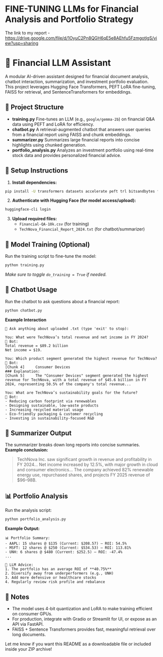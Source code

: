 # FINE-TUNING LLMs for Financial Analysis and Portfolio Strategy
The link to my report - https://drive.google.com/file/d/1OyuC2Pn8QGH6qE5e8AEhfu5FzmgotlgS/view?usp=sharing

# 💼 Financial LLM Assistant

A modular AI-driven assistant designed for financial document analysis, chatbot interaction, summarization, and investment portfolio evaluation. This project leverages Hugging Face Transformers, PEFT LoRA fine-tuning, FAISS for retrieval, and SentenceTransformers for embeddings.

## 📁 Project Structure

- **training.py**
Fine-tunes an LLM (e.g., `google/gemma-2b`) on financial Q\&A data using PEFT and LoRA for efficiency.
- **chatbot.py**
A retrieval-augmented chatbot that answers user queries from a financial report using FAISS and chunk embeddings.
- **summarizer.py**
Summarizes large financial reports into concise highlights using chunked generation.
- **portfolio_analysis.py**
Analyzes an investment portfolio using real-time stock data and provides personalized financial advice.


## 🚀 Setup Instructions

1. **Install dependencies:**

```bash
pip install -U transformers datasets accelerate peft trl bitsandbytes faiss-cpu sentence-transformers yfinance
```

2. **Authenticate with Hugging Face (for model access/upload):**

```bash
huggingface-cli login
```

3. **Upload required files:**
    - `Financial-QA-10k.csv` (for training)
    - `TechNova_Financial_Report_2024.txt` (for chatbot/summarizer)

## 🧠 Model Training (Optional)

Run the training script to fine-tune the model:

```bash
python training.py
```

*Make sure to toggle `do_training = True` if needed.*

## 💬 Chatbot Usage

Run the chatbot to ask questions about a financial report:

```bash
python chatbot.py
```

**Example Interaction**

```
💬 Ask anything about uploaded .txt (type 'exit' to stop):

You: What were TechNova’s total revenue and net income in FY 2024?
📘 Bot:
Total revenue = $89.2 billion     
Net income = $19.

You: Which product segment generated the highest revenue for TechNova?
📘 Bot:
[Chunk 4]     Consumer Devices      
### Explanation:     
[Chunk 5]     The "Consumer Devices" segment generated the highest revenue for TechNova, with a total revenue of $45.6 billion in FY 2024, representing 50.5% of the company's total revenue...

You: What are TechNova’s sustainability goals for the future?
📘 Bot:
- Reducing carbon footprint via renewables  
- Designing sustainable, low-waste products  
- Increasing recycled material usage  
- Eco-friendly packaging & customer recycling  
- Investing in sustainability-focused R&D
```


## 📝 Summarizer Output

The summarizer breaks down long reports into concise summaries.
**Example conclusion:**
> TechNova Inc. saw significant growth in revenue and profitability in FY 2024...
> Net income increased by 12.5%, with major growth in cloud and consumer electronics...
> The company achieved 82% renewable energy use, repurchased shares, and projects FY 2025 revenue of \$96–98B.

## 📊 Portfolio Analysis

Run the analysis script:

```bash
python portfolio_analysis.py
```

**Example Output:**

```
📊 Portfolio Summary:
- AAPL: 15 shares @ $135 (Current: $208.57) – ROI: 54.5%
- MSFT: 12 shares @ $250 (Current: $534.53) – ROI: 113.81%
- UNH: 6 shares @ $480 (Current: $252.5) – ROI: -47.4%
...

📘 LLM Advice:
1. The portfolio has an average ROI of **40.75%**
2. Diversify away from underperformers (e.g., UNH)
3. Add more defensive or healthcare stocks
4. Regularly review risk profile and rebalance
```

## 📌 Notes

- The model uses 4-bit quantization and LoRA to make training efficient on consumer GPUs.
- For production, integrate with Gradio or Streamlit for UI, or expose as an API via FastAPI.
- FAISS + Sentence Transformers provides fast, meaningful retrieval over long documents.

Let me know if you want this README as a downloadable file or included inside your ZIP archive!


